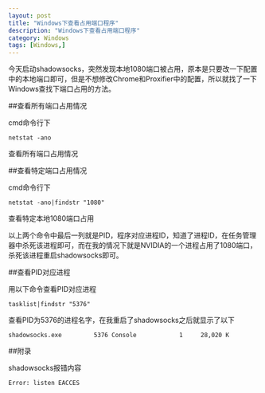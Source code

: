 ```yaml
---
layout: post
title: "Windows下查看占用端口程序"
description: "Windows下查看占用端口程序"
category: Windows
tags: [Windows,]
---
```


今天启动shadowsocks，突然发现本地1080端口被占用，原本是只要改一下配置中的本地端口即可，但是不想修改Chrome和Proxifier中的配置，所以就找了一下Windows查找下端口占用的方法。

##查看所有端口占用情况

cmd命令行下

	netstat -ano

查看所有端口占用情况

##查看特定端口占用情况

cmd命令行下

	netstat -ano|findstr "1080"

查看特定本地1080端口占用

以上两个命令中最后一列就是PID，程序对应进程ID，知道了进程ID，在任务管理器中杀死该进程即可，而在我的情况下就是NVIDIA的一个进程占用了1080端口，杀死该进程重启shadowsocks即可。

##查看PID对应进程

用以下命令查看PID对应进程

	tasklist|findstr "5376"

查看PID为5376的进程名字，在我重启了shadowsocks之后就显示了以下

	shadowsocks.exe         5376 Console            1     28,020 K

##附录

shadowsocks报错内容

	Error: listen EACCES
